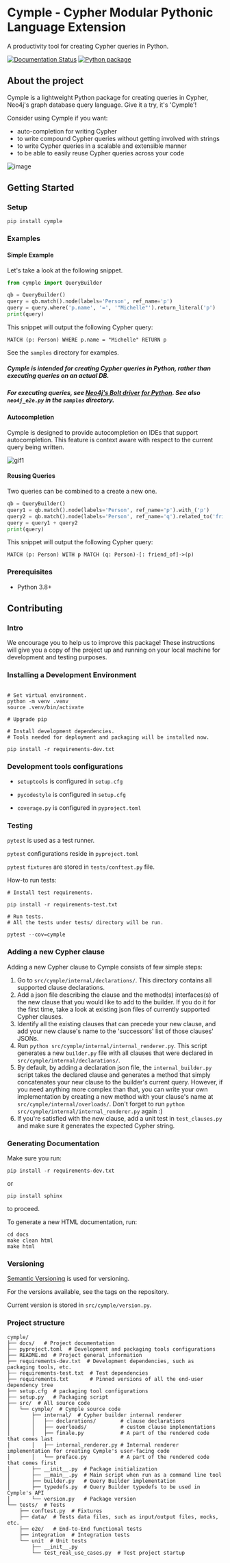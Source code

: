 # Cymple - Cypher Modular Pythonic Language Extension

A productivity tool for creating Cypher queries in Python.

[![Documentation Status](https://readthedocs.org/projects/cymple/badge/?version=latest)](https://cymple.readthedocs.io/en/latest/?badge=latest)
[![Python package](https://github.com/Accenture/Cymple/actions/workflows/python-test.yml/badge.svg)](https://github.com/Accenture/Cymple/actions/workflows/python-test.yml)

## About the project

Cymple is a lightweight Python package for creating queries in Cypher, Neo4j's graph database query language. 
Give it a try, it's 'Cymple'!

Consider using Cymple if you want:
* auto-completion for writing Cypher
* to write compound Cypher queries without getting involved with strings
* to write Cypher queries in a scalable and extensible manner
* to be able to easily reuse Cypher queries across your code

![image](https://user-images.githubusercontent.com/97434370/162214862-2cd00d28-0565-4838-af41-9e0c0f49b090.png)


## Getting Started

### Setup
```shell
pip install cymple
```

### Examples

#### Simple Example
Let's take a look at the following snippet. 
```python
from cymple import QueryBuilder

qb = QueryBuilder()
query = qb.match().node(labels='Person', ref_name='p')
query = query.where('p.name', '=', '"Michelle"').return_literal('p')
print(query)
```
This snippet will output the following Cypher query:
```cypher
MATCH (p: Person) WHERE p.name = "Michelle" RETURN p
```

See the `samples` directory for examples. 

##### Cymple is intended for creating Cypher queries in Python, rather than executing queries on an actual DB. 
##### For executing queries, see [Neo4j's Bolt driver for Python](https://github.com/neo4j/neo4j-python-driver). See also `neo4j_e2e.py` in the `samples` directory. 


#### Autocompletion
Cymple is designed to provide autocompletion on IDEs that support autocompletion. This feature is context aware with respect to the current query being written. 


![gif1](https://user-images.githubusercontent.com/97434370/162214796-cd1eeb70-9875-4a3c-9008-6bcda7fb4896.gif)


#### Reusing Queries
Two queries can be combined to a create a new one. 
```python
qb = QueryBuilder()
query1 = qb.match().node(labels='Person', ref_name='p').with_('p')
query2 = qb.match().node(labels='Person', ref_name='q').related_to('friend_of').node(ref_name='p')
query = query1 + query2
print(query)
```
This snippet will output the following Cypher query:
```cypher
MATCH (p: Person) WITH p MATCH (q: Person)-[: friend_of]->(p)
```

### Prerequisites

* Python 3.8+

## Contributing

### Intro
We encourage you to help us to improve this package! 
These instructions will give you a copy of the project up and running on your local machine for development and testing purposes.

### Installing a Development Environment

```shell

# Set virtual environment.
python -m venv .venv
source .venv/bin/activate

# Upgrade pip

# Install development dependencies.
# Tools needed for deployment and packaging will be installed now.

pip install -r requirements-dev.txt
```

### Development tools configurations

* `setuptools` is configured in `setup.cfg`

* `pycodestyle` is configured in `setup.cfg`

* `coverage.py` is configured in `pyproject.toml` 


### Testing

`pytest` is used as a test runner.

`pytest` configurations reside in `pyproject.toml`

`pytest` `fixtures` are stored in `tests/conftest.py` file.

How-to run tests:

```shell
# Install test requirements.

pip install -r requirements-test.txt

# Run tests.
# All the tests under tests/ directory will be run.

pytest --cov=cymple

```

### Adding a new Cypher clause
Adding a new Cypher clause to Cymple consists of few simple steps:
1. Go to `src/cymple/internal/declarations/`. This directory contains all supported clause declarations. 
2. Add a json file describing the clause and the method(s) interfaces(s) of the new clause that you would like to add to the builder. If you do it for the first time, take a look at existing json files of currently supported Cypher clauses.
3. Identify all the existing clauses that can precede your new clause, and add your new clause's name to the 'successors' list of those clauses' JSONs.
4. Run `python src/cymple/internal/internal_renderer.py`. This script generates a new `builder.py` file with all clauses that were declared in `src/cymple/internal/declarations/`. 
5. By default, by adding a declaration json file, the `internal_builder.py` script takes the declared clause and generates a method that simply concatenates your new clause to the builder's current query. However, if you need anything more complex than that, you can write your own implementation by creating a new method with your clause's name at `src/cymple/internal/overloads/`. Don't forget to run `python src/cymple/internal/internal_renderer.py` again :)
6. If you're satisfied with the new clause, add a unit test in `test_clauses.py` and make sure it generates the expected Cypher string. 

### Generating Documentation

Make sure you run:
```
pip install -r requirements-dev.txt
```
or
```
pip install sphinx
```
to proceed.

To generate a new HTML documentation, run:
```
cd docs
make clean html
make html
```

### Versioning

[Semantic Versioning](http://semver.org/) is used for versioning. 

For the versions available, see the tags on the repository.

Current version is stored in `src/cymple/version.py`.


### Project structure

```shell
cymple/
├── docs/   # Project documentation
├── pyproject.toml  # Development and packaging tools configurations
├── README.md  # Project general information
├── requirements-dev.txt  # Development dependencies, such as packaging tools, etc.
├── requirements-test.txt  # Test dependencies
├── requirements.txt       # Pinned versions of all the end-user dependency tree
├── setup.cfg  # packaging tool configurations
├── setup.py   # Packaging script
├── src/  # All source code
│   └── cymple/  # Cymple source code
│       ├── internal/  # Cypher builder internal renderer
│       │   ├── declarations/        # clause declarations
│       │   ├── overloads/           # custom clause implementations
│       │   ├── finale.py            # A part of the rendered code that comes last
│       │   ├── internal_renderer.py # Internal renderer implementation for creating Cymple's user-facing code
│       │   └── preface.py           # A part of the rendered code that comes first
│       ├── __init__.py  # Package initialization
│       ├── __main__.py  # Main script when run as a command line tool
│       ├── builder.py   # Query Builder implementation
│       ├── typedefs.py  # Query Builder typedefs to be used in Cymple's API
│       └── version.py   # Package version
└── tests/  # Tests
    ├── conftest.py  # Fixtures
    ├── data/  # Tests data files, such as input/output files, mocks, etc.
    ├── e2e/   # End-to-End functional tests
    ├── integration  # Integration tests
    └── unit  # Unit tests
        ├── __init__.py
        └── test_real_use_cases.py  # Test project startup


```
